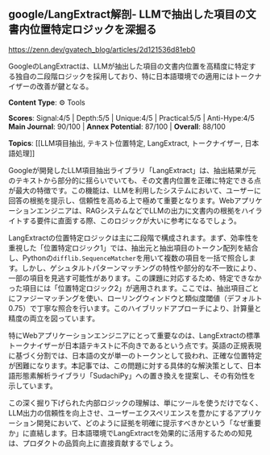 ## google/LangExtract解剖- LLMで抽出した項目の文書内位置特定ロジックを深掘る

https://zenn.dev/gvatech_blog/articles/2d121536d81eb0

GoogleのLangExtractは、LLMが抽出した項目の文書内位置を高精度に特定する独自の二段階ロジックを採用しており、特に日本語環境での適用にはトークナイザーの改善が鍵となる。

**Content Type**: ⚙️ Tools

**Scores**: Signal:4/5 | Depth:5/5 | Unique:4/5 | Practical:5/5 | Anti-Hype:4/5
**Main Journal**: 90/100 | **Annex Potential**: 87/100 | **Overall**: 88/100

**Topics**: [[LLM項目抽出, テキスト位置特定, LangExtract, トークナイザー, 日本語処理]]

Googleが開発したLLM項目抽出ライブラリ「LangExtract」は、抽出結果が元のテキストから部分的に揺らいでいても、その文書内位置を正確に特定できる点が最大の特徴です。この機能は、LLMを利用したシステムにおいて、ユーザーに回答の根拠を提示し、信頼性を高める上で極めて重要となります。Webアプリケーションエンジニアは、RAGシステムなどでLLMの出力に文書内の根拠をハイライトする要件に直面する際、このロジックが大いに参考になるでしょう。

LangExtractの位置特定ロジックは主に二段階で構成されます。まず、効率性を重視した「位置特定ロジック1」では、抽出元と抽出項目のトークン配列を結合し、Pythonの`difflib.SequenceMatcher`を用いて複数の項目を一括で照合します。しかし、ゲシュタルトパターンマッチングの特性や部分的な不一致により、一部の項目を見逃す可能性があります。この課題に対応するため、特定できなかった項目には「位置特定ロジック2」が適用されます。ここでは、抽出項目ごとにファジーマッチングを使い、ローリングウィンドウと類似度閾値（デフォルト0.75）で丁寧な照合を行います。このハイブリッドアプローチにより、計算量と精度の両立を図っています。

特にWebアプリケーションエンジニアにとって重要なのは、LangExtractの標準トークナイザーが日本語テキストに不向きであるという点です。英語の正規表現に基づく分割では、日本語の文が単一のトークンとして扱われ、正確な位置特定が困難になります。本記事では、この問題に対する具体的な解決策として、日本語形態素解析ライブラリ「SudachiPy」への置き換えを提案し、その有効性を示しています。

この深く掘り下げられた内部ロジックの理解は、単にツールを使うだけでなく、LLM出力の信頼性を向上させ、ユーザーエクスペリエンスを豊かにするアプリケーション開発において、どのように証拠を明確に提示すべきかという「なぜ重要か」に直結します。日本語環境でLangExtractを効果的に活用するための知見は、プロダクトの品質向上に直接貢献するでしょう。